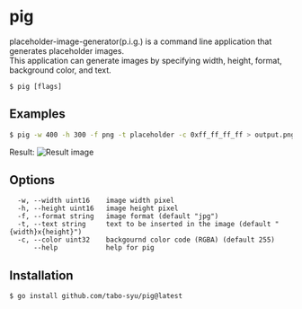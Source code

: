 # pig

placeholder-image-generator(p.i.g.) is a command line application that generates placeholder images.  
This application can generate images by specifying width, height, format, background color, and text.

```
$ pig [flags]
```

## Examples

```bash
$ pig -w 400 -h 300 -f png -t placeholder -c 0xff_ff_ff_ff > output.png
```

Result:
![Result image](https://user-images.githubusercontent.com/45633620/207982130-8bb9d310-e57a-44ad-814c-3f027f8bd047.png)

## Options

```
  -w, --width uint16    image width pixel
  -h, --height uint16   image height pixel
  -f, --format string   image format (default "jpg")
  -t, --text string     text to be inserted in the image (default "{width}x{height}")
  -c, --color uint32    backgournd color code (RGBA) (default 255)
      --help            help for pig
```

## Installation

```bash
$ go install github.com/tabo-syu/pig@latest
```

